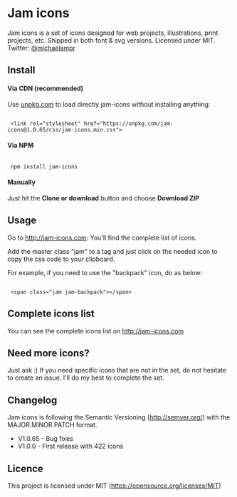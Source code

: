 # Jam icons
Jam icons is a set of icons designed for web projects, illustrations, print projects, etc. Shipped in both font &amp; svg versions. Licensed under MIT. Twitter: [@michaelampr](https://twitter.com/michaelampr)

## Install
#### Via CDN (recommended) 
Use [unpkg.com](https://unpkg.com) to load directly jam-icons without installing anything:
```

 <link rel="stylesheet" href="https://unpkg.com/jam-icons@1.0.65/css/jam-icons.min.css">

```

#### Via NPM
```
        
 npm install jam-icons

```

#### Manually
Just hit the **Clone or download** button and choose **Download ZIP**

## Usage
Go to http://jam-icons.com: You'll find the complete list of icons. 

Add the master class "jam" to a tag and just click on the needed icon to copy the css code to your clipboard. 

For example, if you need to use the "backpack" icon, do as below:
```
        
 <span class="jam jam-backpack"></span>

```

## Complete icons list
You can see the complete icons list on http://jam-icons.com 

## Need more icons?
Just ask :) 
If you need specific icons that are not in the set, do not hesitate to create an issue. I'll do my best to complete the set.

## Changelog
Jam icons is following the Semantic Versioning (http://semver.org/) with the MAJOR.MINOR.PATCH format.
- V1.0.65 - Bug fixes
- V1.0.0 - First release with 422 icons

## Licence
This project is licensed under MIT (https://opensource.org/licenses/MIT)
